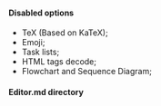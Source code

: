 
#### Disabled options

- TeX (Based on KaTeX);
- Emoji;
- Task lists;
- HTML tags decode;
- Flowchart and Sequence Diagram;

#### Editor.md directory
